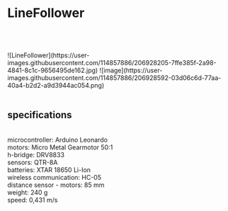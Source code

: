 # LineFollower
<br />
<br />
<br />
![LineFollower](https://user-images.githubusercontent.com/114857886/206928205-7ffe385f-2a98-4841-8c1c-9656495de162.jpg)
![image](https://user-images.githubusercontent.com/114857886/206928592-03d06c6d-77aa-40a4-b2d2-a9d3944ac054.png)
<br />
<br />
  
## specifications
<br />
microcontroller: Arduino Leonardo
<br />
motors: Micro Metal Gearmotor 50:1 
<br />
h-bridge: DRV8833
<br />
sensors: QTR-8A
<br />
batteries: XTAR 18650 Li-Ion
<br />
wireless communication: HC-05
<br />
distance sensor - motors: 85 mm
<br />
weight: 240 g
<br />
speed: 0,431 m/s
<br />
